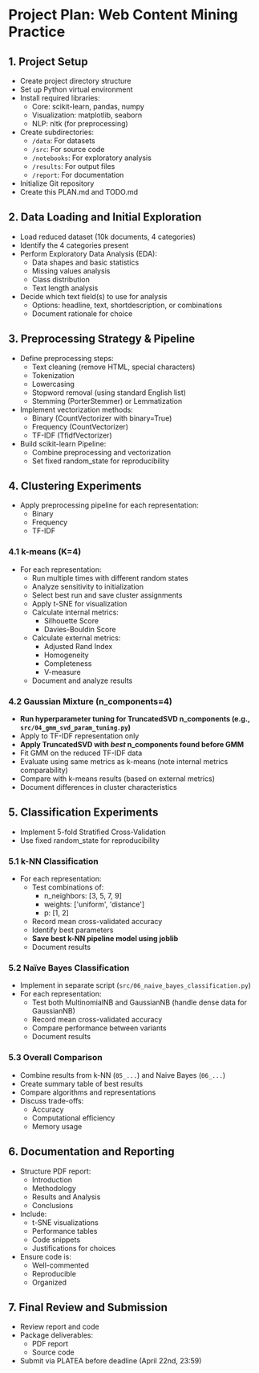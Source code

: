 # Project Plan: Web Content Mining Practice

## 1. Project Setup
- Create project directory structure
- Set up Python virtual environment
- Install required libraries:
  - Core: scikit-learn, pandas, numpy
  - Visualization: matplotlib, seaborn
  - NLP: nltk (for preprocessing)
- Create subdirectories:
  - `/data`: For datasets
  - `/src`: For source code
  - `/notebooks`: For exploratory analysis
  - `/results`: For output files
  - `/report`: For documentation
- Initialize Git repository
- Create this PLAN.md and TODO.md

## 2. Data Loading and Initial Exploration
- Load reduced dataset (10k documents, 4 categories)
- Identify the 4 categories present
- Perform Exploratory Data Analysis (EDA):
  - Data shapes and basic statistics
  - Missing values analysis
  - Class distribution
  - Text length analysis
- Decide which text field(s) to use for analysis
  - Options: headline, text, shortdescription, or combinations
  - Document rationale for choice

## 3. Preprocessing Strategy & Pipeline
- Define preprocessing steps:
  - Text cleaning (remove HTML, special characters)
  - Tokenization
  - Lowercasing
  - Stopword removal (using standard English list)
  - Stemming (PorterStemmer) or Lemmatization
- Implement vectorization methods:
  - Binary (CountVectorizer with binary=True)
  - Frequency (CountVectorizer)
  - TF-IDF (TfidfVectorizer)
- Build scikit-learn Pipeline:
  - Combine preprocessing and vectorization
  - Set fixed random_state for reproducibility

## 4. Clustering Experiments
- Apply preprocessing pipeline for each representation:
  - Binary
  - Frequency
  - TF-IDF

### 4.1 k-means (K=4)
- For each representation:
  - Run multiple times with different random states
  - Analyze sensitivity to initialization
  - Select best run and save cluster assignments
  - Apply t-SNE for visualization
  - Calculate internal metrics:
    - Silhouette Score
    - Davies-Bouldin Score
  - Calculate external metrics:
    - Adjusted Rand Index
    - Homogeneity
    - Completeness
    - V-measure
  - Document and analyze results

### 4.2 Gaussian Mixture (n_components=4)
- **Run hyperparameter tuning for TruncatedSVD n_components (e.g., `src/04_gmm_svd_param_tuning.py`)**
- Apply to TF-IDF representation only
- **Apply TruncatedSVD with *best* n_components found before GMM**
- Fit GMM on the reduced TF-IDF data
- Evaluate using same metrics as k-means (note internal metrics comparability)
- Compare with k-means results (based on external metrics)
- Document differences in cluster characteristics

## 5. Classification Experiments
- Implement 5-fold Stratified Cross-Validation
- Use fixed random_state for reproducibility

### 5.1 k-NN Classification
- For each representation:
  - Test combinations of:
    - n_neighbors: [3, 5, 7, 9]
    - weights: ['uniform', 'distance']
    - p: [1, 2]
  - Record mean cross-validated accuracy
  - Identify best parameters
  - **Save best k-NN pipeline model using joblib**
  - Document results

### 5.2 Naïve Bayes Classification
- Implement in separate script (`src/06_naive_bayes_classification.py`)
- For each representation:
  - Test both MultinomialNB and GaussianNB (handle dense data for GaussianNB)
  - Record mean cross-validated accuracy
  - Compare performance between variants
  - Document results

### 5.3 Overall Comparison
- Combine results from k-NN (`05_...`) and Naive Bayes (`06_...`)
- Create summary table of best results
- Compare algorithms and representations
- Discuss trade-offs:
  - Accuracy
  - Computational efficiency
  - Memory usage

## 6. Documentation and Reporting
- Structure PDF report:
  - Introduction
  - Methodology
  - Results and Analysis
  - Conclusions
- Include:
  - t-SNE visualizations
  - Performance tables
  - Code snippets
  - Justifications for choices
- Ensure code is:
  - Well-commented
  - Reproducible
  - Organized

## 7. Final Review and Submission
- Review report and code
- Package deliverables:
  - PDF report
  - Source code
- Submit via PLATEA before deadline (April 22nd, 23:59) 